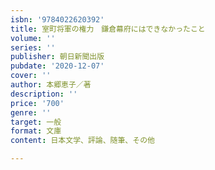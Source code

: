 ```yaml
---
isbn: '9784022620392'
title: 室町将軍の権力　鎌倉幕府にはできなかったこと
volume: ''
series: ''
publisher: 朝日新聞出版
pubdate: '2020-12-07'
cover: ''
author: 本郷恵子／著
description: ''
price: '700'
genre: ''
target: 一般
format: 文庫
content: 日本文学、評論、随筆、その他

---
```

